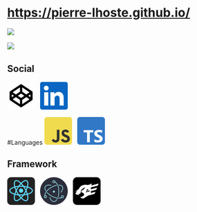 # https://pierre-lhoste.github.io/

![](https://media.discordapp.net/attachments/822787638615474176/1126534899021652038/wallpaper.jpg?width=4000&height=1000)


![](https://github-readme-stats.vercel.app/api?username=pierre-lhoste&show_icons=true&bg_color=DEG,690690,2f035a&hide_border=true&text_color=ffffffaa&title_color=fff&icon_color=fff&border_radius=6)


## Social
[<img src="./icons/social/codepen.png" width="64" height="64">](https://codepen.io/vingt-douze/)   [<img src="./icons/social/linkedin.png" width="64" height="64">](https://www.linkedin.com/in/pierre-lhoste/)

#Languages
[<img src="./icons/languages/javascript.png" width="64" height="64">]()   [<img src="./icons/languages/typescript.svg" width="64" height="64">]()

## Framework
[<img src="./icons/framework/react.png" width="64" title="electron" height="64">]()   [<img src="./icons/framework/electron.svg" width="64" height="64">]()   [<img src="./icons/framework/fastify.png" width="64" height="64">]()

<!--
<picture>
  <source
    srcset="https://github-readme-stats.vercel.app/api?username=anuraghazra&show_icons=true&bg_color=00000011&hide_border=true&text_color=000&title_color=5e2aa8&icon_color=5e2aa8&border_radius=6"
    media="(prefers-color-scheme: light), (prefers-color-scheme: no-preference)"
  />
  <img src="https://github-readme-stats.vercel.app/api?username=pierre-lhoste&show_icons=true" />
</picture>
-->
